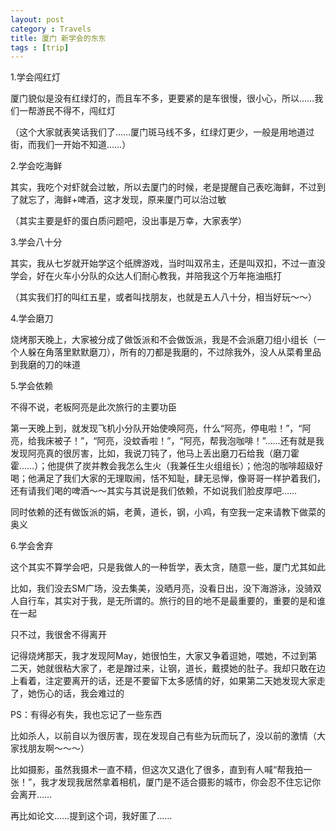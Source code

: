```yaml
---
layout: post
category : Travels
title: 厦门 新学会的东东
tags : [trip]
---
```



1.学会闯红灯

 

厦门貌似是没有红绿灯的，而且车不多，更要紧的是车很慢，很小心，所以……我们一帮游民不得不，闯红灯

 

（这个大家就表笑话我们了……厦门斑马线不多，红绿灯更少，一般是用地道过街，而我们一开始不知道……）

 

2.学会吃海鲜

 

其实，我吃个对虾就会过敏，所以去厦门的时候，老是提醒自己表吃海鲜，不过到了就忘了，海鲜+啤酒，这才发现，原来厦门可以治过敏

 

（其实主要是虾的蛋白质问题吧，没出事是万幸，大家表学）

 

3.学会八十分

 

其实，我从七岁就开始学这个纸牌游戏，当时叫双吊主，还是叫双扣，不过一直没学会，好在火车小分队的众达人们耐心教我，并陪我这个万年拖油瓶打

 

（其实我们打的叫红五星，或者叫找朋友，也就是五人八十分，相当好玩～～）

 

4.学会磨刀

 

烧烤那天晚上，大家被分成了做饭派和不会做饭派，我是不会派磨刀组小组长（一个人躲在角落里默默磨刀），所有的刀都是我磨的，不过除我外，没人从菜肴里品到我磨的刀的味道

 

5.学会依赖

 

不得不说，老板阿亮是此次旅行的主要功臣

 

第一天晚上到，就发现飞机小分队开始使唤阿亮，什么“阿亮，停电啦！”，“阿亮，给我床被子！”，“阿亮，没蚊香啦！”，“阿亮，帮我泡咖啡！”……还有就是我发现阿亮真的很厉害，比如，我说刀钝了，他马上丢出磨刀石给我（磨刀霍霍……）；他提供了炭并教会我怎么生火（我兼任生火组组长）；他泡的咖啡超级好喝；他满足了我们大家的无理取闹，恬不知耻，肆无忌惮，像哥哥一样护着我们，还有请我们喝的啤酒～～其实与其说是我们依赖，不如说我们脸皮厚吧……

 

同时依赖的还有做饭派的娟，老黄，道长，钢，小鸡，有空我一定来请教下做菜的奥义

 

6.学会舍弃

 

这个其实不算学会吧，只是我做人的一种哲学，表太贪，随意一些，厦门尤其如此

 

比如，我们没去SM广场，没去集美，没晒月亮，没看日出，没下海游泳，没骑双人自行车，其实对于我，是无所谓的。旅行的目的地不是最重要的，重要的是和谁在一起

 

只不过，我很舍不得离开

 

记得烧烤那天，我才发现阿May，她很怕生，大家又争着逗她，喂她，不过到第二天，她就很粘大家了，老是蹭过来，让钢，道长，戴摸她的肚子。我却只敢在边上看着，注定要离开的话，还是不要留下太多感情的好，如果第二天她发现大家走了，她伤心的话，我会难过的

 

 

PS：有得必有失，我也忘记了一些东西

 

比如杀人，以前自以为很厉害，现在发现自己有些为玩而玩了，没以前的激情（大家找朋友啊～～～）

 

比如摄影，虽然我摄术一直不精，但这次又退化了很多，直到有人喊“帮我拍一张！”，我才发现我居然拿着相机，厦门是不适合摄影的城市，你会忍不住忘记你会离开……

 

再比如论文……提到这个词，我好匿了……